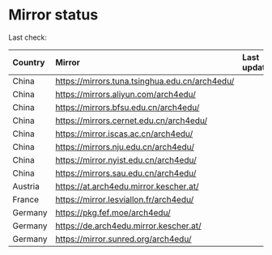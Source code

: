 <script src="./time.js"></script>
# Mirror status
Last check: <script type="text/javascript">localize(1710314165.0693629);</script>

|Country|Mirror|Last update|
|:------|:-----|:----------|
|China|https://mirrors.tuna.tsinghua.edu.cn/arch4edu/|<script type="text/javascript">localize(1710268332);</script>|
|China|https://mirrors.aliyun.com/arch4edu/|<script type="text/javascript">localize(1710268332);</script>|
|China|https://mirrors.bfsu.edu.cn/arch4edu/|<script type="text/javascript">localize(1710268332);</script>|
|China|https://mirrors.cernet.edu.cn/arch4edu/|<script type="text/javascript">localize(1710268332);</script>|
|China|https://mirror.iscas.ac.cn/arch4edu/|<script type="text/javascript">localize(1710268332);</script>|
|China|https://mirrors.nju.edu.cn/arch4edu/|<script type="text/javascript">localize(1710268332);</script>|
|China|https://mirror.nyist.edu.cn/arch4edu/|<script type="text/javascript">localize(1710268332);</script>|
|China|https://mirrors.sau.edu.cn/arch4edu/|<script type="text/javascript">localize(1710268332);</script>|
|Austria|https://at.arch4edu.mirror.kescher.at/|<script type="text/javascript">localize(1710268332);</script>|
|France|https://mirror.lesviallon.fr/arch4edu/|<script type="text/javascript">localize(1710268332);</script>|
|Germany|https://pkg.fef.moe/arch4edu/|<script type="text/javascript">localize(1710268332);</script>|
|Germany|https://de.arch4edu.mirror.kescher.at/|<script type="text/javascript">localize(1710268332);</script>|
|Germany|https://mirror.sunred.org/arch4edu/|<script type="text/javascript">localize(1710268332);</script>|

<script src="./tablefilter/tablefilter.js"></script>
<script src="./table.js"></script>